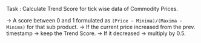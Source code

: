 Task : Calculate Trend Score for tick wise data of Commodity Prices.

-> A score between 0 and 1 formulated as `(Price - Minima)/(Maxima - Minima)` for that sub product.
-> If the current price increased from the prev. timestamp → keep the Trend Score.
-> If it decreased → multiply by 0.5.
